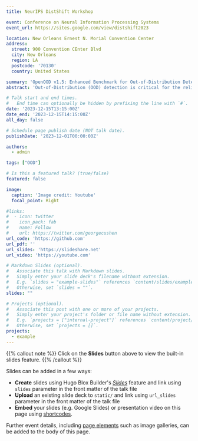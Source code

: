 ```yaml
---
title: NeurIPS DistShift Workshop

event: Conference on Neural Information Processing Systems
event_url: https://sites.google.com/view/distshift2023

location: New Orleans Ernest N. Morial Convention Center
address:
  street: 900 Convention CEnter Blvd
  city: New Orleans
  region: LA
  postcode: '70130'
  country: United States

summary: 'OpenOOD v1.5: Enhanced Benchmark for Out-of-Distribution Detection.'
abstract: 'Out-of-Distribution (OOD) detection is critical for the reliable operation of open-world intelligent systems. Despite the emergence of an increasing number of OOD detection methods, the evaluation inconsistencies present challenges for tracking the progress in this field. OpenOOD v1 initiated the unification of the OOD detection evaluation but faced limitations in scalability and scope. In response, this paper presents OpenOOD v1.5, a significant improvement from its predecessor that ensures accurate and standardized evaluation of OOD detection methodologies at large scale. Notably, OpenOOD v1.5 extends its evaluation capabilities to large-scale datasets (ImageNet) and foundation models (e.g., CLIP and DINOv2), and expands its scope to investigate full-spectrum OOD detection which considers semantic and covariate distribution shifts at the same time. This work also contributes in-depth analysis and insights derived from comprehensive experimental results, thereby enriching the knowledge pool of OOD detection methodologies. With these enhancements, OpenOOD v1.5 aims to drive advancements and offer a more robust and comprehensive evaluation benchmark for OOD detection research.'

# Talk start and end times.
#   End time can optionally be hidden by prefixing the line with `#`.
date: '2023-12-15T13:15:00Z'
date_end: '2023-12-15T14:15:00Z'
all_day: false

# Schedule page publish date (NOT talk date).
publishDate: '2023-12-01T00:00:00Z'

authors:
  - admin

tags: ["OOD"]

# Is this a featured talk? (true/false)
featured: false

image:
  caption: 'Image credit: Youtube'
  focal_point: Right

#links:
#  - icon: twitter
#    icon_pack: fab
#    name: Follow
#    url: https://twitter.com/georgecushen
url_code: 'https://github.com'
url_pdf: ''
url_slides: 'https://slideshare.net'
url_video: 'https://youtube.com'

# Markdown Slides (optional).
#   Associate this talk with Markdown slides.
#   Simply enter your slide deck's filename without extension.
#   E.g. `slides = "example-slides"` references `content/slides/example-slides.md`.
#   Otherwise, set `slides = ""`.
slides: ""

# Projects (optional).
#   Associate this post with one or more of your projects.
#   Simply enter your project's folder or file name without extension.
#   E.g. `projects = ["internal-project"]` references `content/project/deep-learning/index.md`.
#   Otherwise, set `projects = []`.
projects:
  - example
---
```


{{% callout note %}}
Click on the **Slides** button above to view the built-in slides feature.
{{% /callout %}}

Slides can be added in a few ways:

- **Create** slides using Hugo Blox Builder's [_Slides_](https://docs.hugoblox.com/reference/content-types/) feature and link using `slides` parameter in the front matter of the talk file
- **Upload** an existing slide deck to `static/` and link using `url_slides` parameter in the front matter of the talk file
- **Embed** your slides (e.g. Google Slides) or presentation video on this page using [shortcodes](https://docs.hugoblox.com/reference/markdown/).

Further event details, including [page elements](https://docs.hugoblox.com/reference/markdown/) such as image galleries, can be added to the body of this page.
